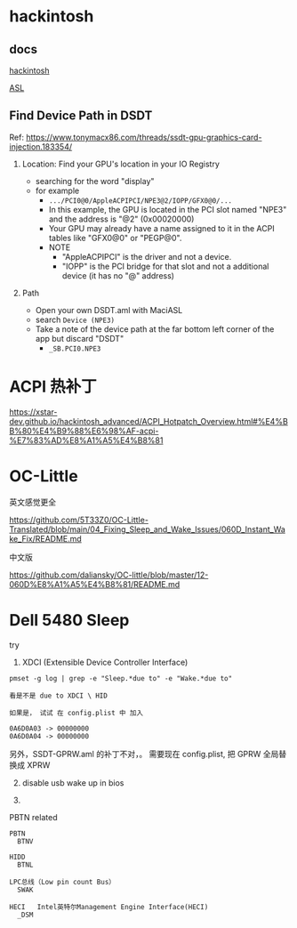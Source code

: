 # hackintosh

## docs

[hackintosh](./docs/hackintosh.md)

[ASL](hack_asl.md)

## Find Device Path in DSDT

Ref: https://www.tonymacx86.com/threads/ssdt-gpu-graphics-card-injection.183354/

1. Location: Find your GPU's location in your IO Registry
    - searching for the word "display"
    - for example
        - `.../PCI0@0/AppleACPIPCI/NPE3@2/IOPP/GFX0@0/...`
        - In this example, the GPU is located in the PCI slot named "NPE3" and the address is "@2" (0x00020000)
        - Your GPU may already have a name assigned to it in the ACPI tables like "GFX0@0" or "PEGP@0".
        - NOTE
            - "AppleACPIPCI" is the driver and not a device.
            - "IOPP" is the PCI bridge for that slot and not a additional device (it has no "@" address)

2. Path
    - Open your own DSDT.aml with MaciASL
    - search `Device (NPE3)`
    - Take a note of the device path at the far bottom left corner of the app but discard "DSDT" 
        - `_SB.PCI0.NPE3`


# ACPI 热补丁

https://xstar-dev.github.io/hackintosh_advanced/ACPI_Hotpatch_Overview.html#%E4%BB%80%E4%B9%88%E6%98%AF-acpi-%E7%83%AD%E8%A1%A5%E4%B8%81


# OC-Little

英文感觉更全

https://github.com/5T33Z0/OC-Little-Translated/blob/main/04_Fixing_Sleep_and_Wake_Issues/060D_Instant_Wake_Fix/README.md

中文版

https://github.com/daliansky/OC-little/blob/master/12-060D%E8%A1%A5%E4%B8%81/README.md


# Dell 5480 Sleep

try


1. XDCI (Extensible Device Controller Interface)

```
pmset -g log | grep -e "Sleep.*due to" -e "Wake.*due to"

看是不是 due to XDCI \ HID 

如果是， 试试 在 config.plist 中 加入

0A6D0A03 -> 00000000
0A6D0A04 -> 00000000
```


另外，SSDT-GPRW.aml 的补丁不对，。 需要现在 config.plist, 把 GPRW 全局替换成 XPRW



2. disable usb wake up in bios

3. 


PBTN related


```
PBTN
  BTNV

HIDD
  BTNL

LPC总线（Low pin count Bus）
  SWAK

HECI   Intel英特尔Management Engine Interface(HECI)
  _DSM
```
